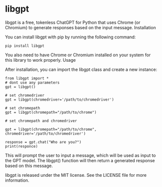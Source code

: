 # libgpt
libgpt is a free, tokenless ChatGPT for Python that uses Chrome (or Chromium) to generate responses based on the input message.
Installation

You can install libgpt with pip by running the following command:

```
pip install libgpt
```
You also need to have Chrome or Chromium installed on your system for this library to work properly.
Usage

After installation, you can import the libgpt class and create a new instance:

```
from libgpt import *
# dont use any parameters
gpt = libgpt()

# set chromedriver
gpt = libgpt(chromedriver='/path/to/chromedriver')

# set chromepath
gpt = libgpt(chromepath="/path/to/chrome")

# set chromepath and chromedriver

gpt = libgpt(chromepath="/path/to/chrome", chromedriver='/path/to/chromedriver')

response = gpt.chat("Who are you?")
print(responce)
```
This will prompt the user to input a message, which will be used as input to the GPT model. The libgpt() function will then return a generated response based on this message.

libgpt is released under the MIT license. See the LICENSE file for more information.
